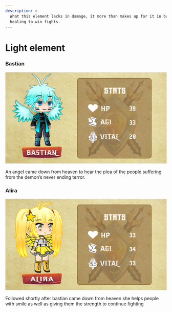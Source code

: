 ```yaml
---
description: >-
  What this element lacks in damage, it more than makes up for it in buffs and
  healing to win fights.
---
```


# Light element

### Bastian

![](../../../.gitbook/assets/character-stats-bastian.png)

An angel came down from heaven to hear the plea of the people suffering from the demon’s never ending terror.



### Alira

![](../../../.gitbook/assets/character-stats-alira.png)

Followed shortly after bastian came down from heaven she helps people with smile as well as giving them the strength to continue fighting
